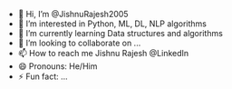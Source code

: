 - 👋 Hi, I’m @JishnuRajesh2005
- 👀 I’m interested in Python, ML, DL, NLP algorithms
- 🌱 I’m currently learning Data structures and algorithms
- 💞️ I’m looking to collaborate on ...
- 📫 How to reach me Jishnu Rajesh @LinkedIn
- 😄 Pronouns: He/Him
- ⚡ Fun fact: ...

<!---
JishnuRajesh2005/JishnuRajesh2005 is a ✨ special ✨ repository because its `README.md` (this file) appears on your GitHub profile.
You can click the Preview link to take a look at your changes.
--->

